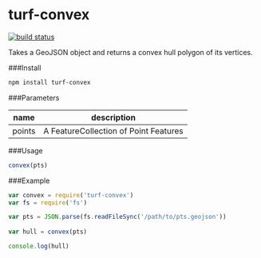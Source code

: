 turf-convex
===============
[![build status](https://secure.travis-ci.org/Turfjs/turf-convex.png)](http://travis-ci.org/Turfjs/turf-convex)

Takes a GeoJSON object and returns a convex hull polygon of its vertices.

###Install

```sh
npm install turf-convex
```

###Parameters

|name|description|
|---|---|
|points|A FeatureCollection of Point Features|

###Usage

```js
convex(pts)
```

###Example

```js
var convex = require('turf-convex')
var fs = require('fs')

var pts = JSON.parse(fs.readFileSync('/path/to/pts.geojson'))
  
var hull = convex(pts)

console.log(hull)
```
